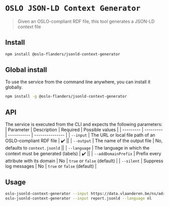 # `OSLO JSON-LD Context Generator`

> Given an OSLO-compliant RDF file, this tool generates a JSON-LD context file

## Install
```bash
npm install @oslo-flanders/jsonld-context-generator
```

## Global install
To use the service from the command line anywhere, you can install it globally.
```bash
npm install -g @oslo-flanders/jsonld-context-generator
```

## API

The service is executed from the CLI and expects the following parameters:
| Parameter | Description | Required | Possible values |
| --------- | --------- | ----------- | --------------- |
| `--input` | The URL or local file path of an OSLO-compliant RDF file | :heavy_check_mark: ||
| `--output` | The name of the output file | No, defaults to `context.jsonld` ||
| `--language` | The language in which the context must be generated (labels) | :heavy_check_mark: ||
| `--addDomainPrefix` | Prefix every attribute with its domain | No | `true` or `false` (default) |
| `--silent` | Suppress log messages | No | `true` or `false` (default) |

## Usage
```bash
oslo-jsonld-context-generator --input https://data.vlaanderen.be/ns/adres.jsonld --language nl
oslo-jsonld-context-generator --input report.jsonld --language nl
```